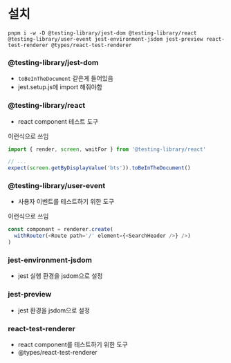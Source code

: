 # 설치

`pnpm i -w -D @testing-library/jest-dom @testing-library/react @testing-library/user-event jest-environment-jsdom jest-preview react-test-renderer @types/react-test-renderer`

### @testing-library/jest-dom

- `toBeInTheDocument` 같은게 들어있음
- jest.setup.js에 import 해줘야함

### @testing-library/react

- react component 테스트 도구

이런식으로 쓰임

```js
import { render, screen, waitFor } from '@testing-library/react'

// ...
expect(screen.getByDisplayValue('bts')).toBeInTheDocument()
```

### @testing-library/user-event

- 사용자 이벤트를 테스트하기 위한 도구

이런식으로 쓰임

```js
const component = renderer.create(
  withRouter(<Route path='/' element={<SearchHeader />} />)
)
```

### jest-environment-jsdom

- jest 실행 환경을 jsdom으로 설정

### jest-preview

- jest 환경을 jsdom으로 설정

### react-test-renderer

- react component를 테스트하기 위한 도구
- @types/react-test-renderer
